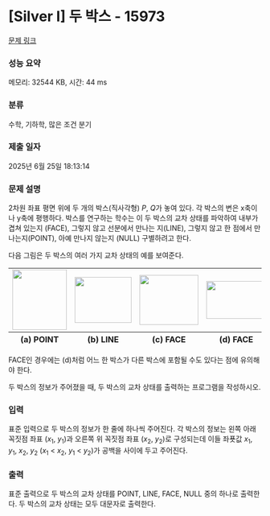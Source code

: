 # [Silver I] 두 박스 - 15973 

[문제 링크](https://www.acmicpc.net/problem/15973) 

### 성능 요약

메모리: 32544 KB, 시간: 44 ms

### 분류

수학, 기하학, 많은 조건 분기

### 제출 일자

2025년 6월 25일 18:13:14

### 문제 설명

<p>2차원 좌표 평면 위에 두 개의 박스(직사각형) <em>P</em>, <em>Q</em>가 놓여 있다. 각 박스의 변은 x축이나 y축에 평행하다. 박스를 연구하는 학수는 이 두 박스의 교차 상태를 파악하여 내부가 겹쳐 있는지 (FACE), 그렇지 않고 선분에서 만나는 지(LINE), 그렇지 않고 한 점에서 만나는지(POINT), 아예 만나지 않는지 (NULL) 구별하려고 한다.</p>

<p>다음 그림은 두 박스의 여러 가지 교차 상태의 예를 보여준다.</p>

<table class="table table table table-bordered" style="width: 100%;">
	<tbody>
		<tr>
			<td style="width: 20%; text-align: center; vertical-align: center;"><img alt="" src="https://upload.acmicpc.net/301ce57f-b7af-4259-abe7-00cf03c4f79a/-/preview/" style="width: 108px; height: 120px;"></td>
			<td style="width: 20%; text-align: center; vertical-align: center;"><img alt="" src="https://upload.acmicpc.net/346e12cd-911f-42c7-b121-bfb5ab6b741e/-/preview/" style="width: 113px; height: 91px;"></td>
			<td style="width: 20%; text-align: center; vertical-align: center;"><img alt="" src="https://upload.acmicpc.net/3d0c520c-cc01-440c-83e0-6dccf5262f05/-/preview/" style="width: 117px; height: 99px;"></td>
			<td style="width: 20%; text-align: center; vertical-align: center;"><img alt="" src="https://upload.acmicpc.net/319c53ad-b1f0-4de5-b43e-db2c930b73e3/-/preview/" style="width: 119px; height: 75px;"></td>
			<td style="width: 20%; text-align: center; vertical-align: center;"><img alt="" src="https://upload.acmicpc.net/f757cc24-4dc4-4219-a118-9e878fb68747/-/preview/" style="width: 108px; height: 111px;"></td>
		</tr>
	</tbody>
	<tfoot>
		<tr>
			<th style="width: 20%; text-align: center;">(a) POINT</th>
			<th style="width: 20%; text-align: center;">(b) LINE</th>
			<th style="width: 20%; text-align: center;">(c) FACE</th>
			<th style="width: 20%; text-align: center;">(d) FACE</th>
			<th style="width: 20%; text-align: center;">(e) NULL</th>
		</tr>
	</tfoot>
</table>

<p>FACE인 경우에는 (d)처럼 어느 한 박스가 다른 박스에 포함될 수도 있다는 점에 유의해야 한다.</p>

<p>두 박스의 정보가 주어졌을 때, 두 박스의 교차 상태를 출력하는 프로그램을 작성하시오.</p>

### 입력 

 <p>표준 입력으로 두 박스의 정보가 한 줄에 하나씩 주어진다. 각 박스의 정보는 왼쪽 아래 꼭짓점 좌표 (<em>x</em><sub>1</sub>, <em>y</em><sub>1</sub>)과 오른쪽 위 꼭짓점 좌표 (<em>x</em><sub>2</sub>, <em>y</em><sub>2</sub>)로 구성되는데 이들 좌푯값 <em>x</em><sub>1</sub>, <em>y</em><sub>1</sub>, <em>x</em><sub>2</sub>, <em>y</em><sub>2</sub> (<em>x</em><sub>1</sub> < <em>x</em><sub>2</sub>, <em>y</em><sub>1</sub> < <em>y</em><sub>2</sub>)가 공백을 사이에 두고 주어진다.</p>

### 출력 

 <p>표준 출력으로 두 박스의 교차 상태를 POINT, LINE, FACE, NULL 중의 하나로 출력한다. 두 박스의 교차 상태는 모두 대문자로 출력한다.</p>

